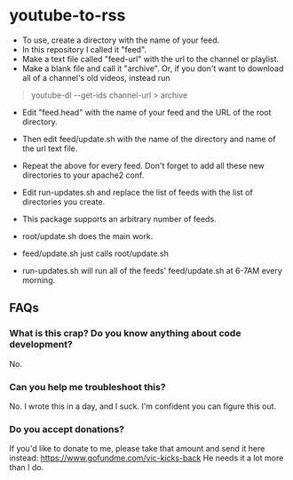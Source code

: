 # youtube-to-rss

* To use, create a directory with the name of your feed.
* In this repository I called it "feed".
* Make a text file called "feed-url" with the url to the channel or playlist.
* Make a blank file and call it "archive". Or, if you don't want to download all of a channel's old videos, instead run
>  youtube-dl --get-ids channel-url > archive
* Edit "feed.head" with the name of your feed and the URL of the root directory.
* Then edit feed/update.sh with the name of the directory and name of the url text file.

* Repeat the above for every feed. Don't forget to add all these new directories to your apache2 conf.

* Edit run-updates.sh and replace the list of feeds with the list of directories you create.
* This package supports an arbitrary number of feeds.

* root/update.sh does the main work.
* feed/update.sh just calls root/update.sh
* run-updates.sh will run all of the feeds' feed/update.sh at 6-7AM every morning.


## FAQs

### What is this crap? Do you know anything about code development?
No.

### Can you help me troubleshoot this?
No. I wrote this in a day, and I suck. I'm confident you can figure this out.

### Do you accept donations?
If you'd like to donate to me, please take that amount and send it here instead:
https://www.gofundme.com/vic-kicks-back
He needs it a lot more than I do.
